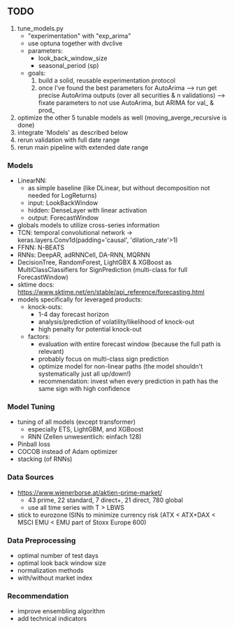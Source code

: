 ## TODO
1. tune_models.py
    - "experimentation" with "exp_arima"
    - use optuna together with dvclive
    - parameters:
        - look_back_window_size
        - seasonal_period (sp)
    - goals:
        1. build a solid, reusable experimentation protocol
        2. once I've found the best parameters for AutoArima --> run get precise AutoArima outputs (over all securities & n validations) --> fixate parameters to not use AutoArima, but ARIMA for val_ & prod_
2. optimize the other 5 tunable models as well (moving_averge_recursive is done)
3. integrate 'Models' as described below
4. rerun validation with full date range
5. rerun main pipeline with extended date range

### Models
- LinearNN:
    - as simple baseline (like DLinear, but without decomposition not needed for LogReturns)
    - input: LookBackWindow
    - hidden: DenseLayer with linear activation
    - output: ForecastWindow
- globals models to utilize cross-series information
- TCN: temporal convolutional network -> keras.layers.Conv1d(padding='causal', 'dilation_rate'>1)
- FFNN: N-BEATS
- RNNs: DeepAR, adRNNCell, DA-RNN, MQRNN
- DecisionTree, RandomForest, LightGBX & XGBoost as MultiClassClassifiers for SignPrediction (multi-class for full ForecastWindow)
- sktime docs: https://www.sktime.net/en/stable/api_reference/forecasting.html
- models specifically for leveraged products:
    - knock-outs:
        - 1-4 day forecast horizon
        - analysis/prediction of volatility/likelihood of knock-out
        - high penalty for potential knock-out
    - factors:
        - evaluation with entire forecast window (because the full path is relevant)
        - probably focus on multi-class sign prediction
        - optimize model for non-linear paths (the model shouldn't systematically just all up/down!)
        - recommendation: invest when every prediction in path has the same sign with high confidence

### Model Tuning
- tuning of all models (except transformer)
    - especially ETS, LightGBM, and XGBoost
    - RNN (Zellen unwesentlich: einfach 128)
- Pinball loss
- COCOB instead of Adam optimizer
- stacking (of RNNs)

### Data Sources
- https://www.wienerborse.at/aktien-prime-market/
    - 43 prime, 22 standard, 7 direct+, 21 direct, 780 global
    - use all time series with T > LBWS
- stick to eurozone ISINs to minimize currency risk (ATX < ATX+DAX < MSCI EMU < EMU part of Stoxx Europe 600)

### Data Preprocessing
- optimal number of test days
- optimal look back window size
- normalization methods
- with/without market index

### Recommendation
- improve ensembling algorithm
- add technical indicators